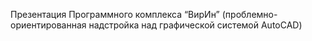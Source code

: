 Презентация Программного комплекса “ВирИн” (проблемно-ориентированная надстройка над графической системой AutoCAD)
